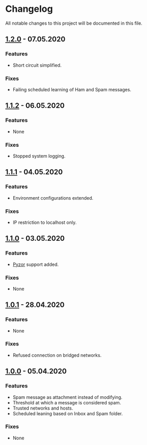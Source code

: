 # Changelog

All notable changes to this project will be documented in this file.

## <a name="v1-2-0"></a> [1.2.0](https://github.com/bloodhunterd/froxlor-mail-spamassassin-docker/releases/tag/1.2.0) - 07.05.2020

### Features
* Short circuit simplified.

### Fixes
* Failing scheduled learning of Ham and Spam messages.

## <a name="v1-1-2"></a> [1.1.2](https://github.com/bloodhunterd/froxlor-mail-spamassassin-docker/releases/tag/1.1.2) - 06.05.2020

### Features
* None

### Fixes
* Stopped system logging.

## <a name="v1-1-1"></a> [1.1.1](https://github.com/bloodhunterd/froxlor-mail-spamassassin-docker/releases/tag/1.1.1) - 04.05.2020

### Features
* Environment configurations extended.

### Fixes
* IP restriction to localhost only.

## <a name="v1-1-0"></a> [1.1.0](https://github.com/bloodhunterd/froxlor-mail-spamassassin-docker/releases/tag/1.1.0) - 03.05.2020

### Features
* [Pyzor](https://github.com/SpamExperts/pyzor) support added.

### Fixes
* None

## <a name="v1-0-1"></a> [1.0.1](https://github.com/bloodhunterd/froxlor-mail-spamassassin-docker/releases/tag/1.0.1) - 28.04.2020

### Features
* None

### Fixes
* Refused connection on bridged networks.

## <a name="v1-0-0"></a> [1.0.0](https://github.com/bloodhunterd/froxlor-mail-spamassassin-docker/releases/tag/1.0.0) - 05.04.2020

### Features
* Spam message as attachment instead of modifying.
* Threshold at which a message is considered spam.
* Trusted networks and hosts.
* Scheduled leaning based on Inbox and Spam folder. 

### Fixes
* None

